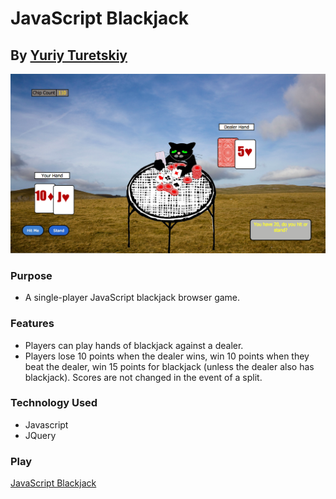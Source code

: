 # JavaScript Blackjack
## By [Yuriy Turetskiy](https://github.com/yuriyt2)

![screenshot](./screenshot.png)

### Purpose
+ A single-player JavaScript blackjack browser game.

### Features
+ Players can play hands of blackjack against a dealer.
+ Players lose 10 points when the dealer wins, win 10 points when they beat the dealer, win 15 points for blackjack (unless the dealer also has blackjack).  Scores are not changed in the event of a split.

### Technology Used
+ Javascript
+ JQuery

### Play

[JavaScript Blackjack](http://yuriygame.bitballoon.com)
